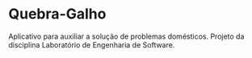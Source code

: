 Quebra-Galho
============
Aplicativo para auxiliar a solução de problemas domésticos. Projeto da disciplina Laboratório de Engenharia de Software.

